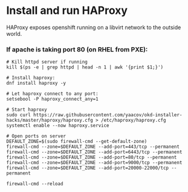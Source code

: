 # Install and run HAProxy

HAProxy exposes openshift running on a libvirt network to the outside world.

### If apache is taking port 80 (on RHEL from PXE):
```
# Kill httpd server if running
kill $(ps -e | grep httpd | head -n 1 | awk '{print $1;}')

# Install haproxy:
dnf install haproxy -y

# Let haproxy connect to any port:
setsebool -P haproxy_connect_any=1

# Start haproxy
sudo curl https://raw.githubusercontent.com/yaacov/okd-installer-hacks/master/haproxy/haproxy.cfg > /etc/haproxy/haproxy.cfg
systemctl enable --now haproxy.service

# Open ports on server
DEFAULT_ZONE=$(sudo firewall-cmd --get-default-zone)
firewall-cmd --zone=$DEFAULT_ZONE --add-port=443/tcp --permanent
firewall-cmd --zone=$DEFAULT_ZONE --add-port=6443/tcp --permanent
firewall-cmd --zone=$DEFAULT_ZONE --add-port=80/tcp --permanent
firewall-cmd --zone=$DEFAULT_ZONE --add-port=9000/tcp --permanent
firewall-cmd --zone=$DEFAULT_ZONE --add-port=20000-22000/tcp --permanent

firewall-cmd --reload
```

